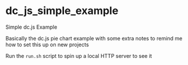 # dc_js_simple_example
Simple dc.js Example 

Basically the dc.js pie chart example with some extra notes to remind me how to set this up on new projects

Run the `run.sh` script to spin up a local HTTP server to see it
